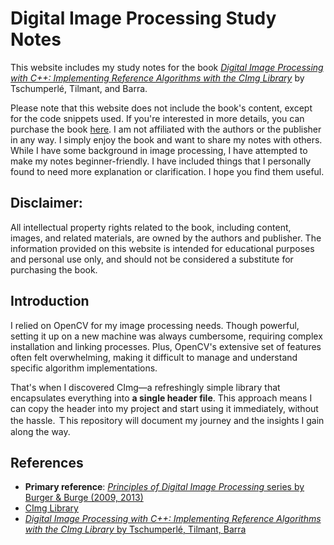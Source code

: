 # Digital Image Processing Study Notes

This website includes my study notes for the book [*Digital Image Processing with C++: Implementing Reference Algorithms with the CImg Library*](https://www.amazon.com/Digital-Image-Processing-Implementing-Algorithms/dp/1032347538) by Tschumperlé, Tilmant, and Barra.

Please note that this website does not include the book's content, except for the code snippets used. If you're interested in more details, you can purchase the book [here](https://www.amazon.com/Digital-Image-Processing-Implementing-Algorithms/dp/1032347538). I am not affiliated with the authors or the publisher in any way. I simply enjoy the book and want to share my notes with others. While I have some background in image processing, I have attempted to make my notes beginner-friendly. I have included things that I personally found to need more explanation or clarification. I hope you find them useful.

## Disclaimer:
All intellectual property rights related to the book, including content, images, and related materials, are owned by the authors and publisher. The information provided on this website is intended for educational purposes and personal use only, and should not be considered a substitute for purchasing the book.

## Introduction
I relied on OpenCV for my image processing needs. Though powerful, setting it up on a new machine was always cumbersome, requiring complex installation and linking processes. Plus, OpenCV's extensive set of features often felt overwhelming, making it difficult to manage and understand specific algorithm implementations.

That's when I discovered CImg—a refreshingly simple library that encapsulates everything into **a single header file**. This approach means I can copy the header into my project and start using it immediately, without the hassle. Ｔhis repository will document my journey and the insights I gain along the way.

## References

* **Primary reference**: [*Principles of Digital Image Processing* series by Burger &amp; Burge (2009, 2013)](https://imagingbook.com/books/englisch-edition-3-vol-softcover/)
* [CImg Library](http://cimg.eu/)
* [*Digital Image Processing with C++: Implementing Reference Algorithms with the CImg Library* by Tschumperlé, Tilmant, Barra](https://www.amazon.com/Digital-Image-Processing-Implementing-Algorithms/dp/1032347538) 
